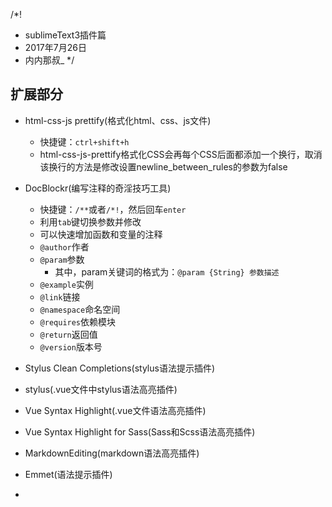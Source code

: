 /*!
 * sublimeText3插件篇
 * 2017年7月26日
 * 内内那叔_
 */

## 扩展部分

- html-css-js prettify(格式化html、css、js文件)
    +   快捷键：`ctrl+shift+h`
    +   html-css-js-prettify格式化CSS会再每个CSS后面都添加一个换行，取消该换行的方法是修改设置newline_between_rules的参数为false

- DocBlockr(编写注释的奇淫技巧工具)
    + 快捷键：`/**`或者`/*!`，然后回车`enter`
    + 利用`tab`键切换参数并修改
    + 可以快速增加函数和变量的注释
    + `@author`作者
    + `@param`参数
        * 其中，param关键词的格式为：`@param {String} 参数描述`
    + `@example`实例
    + `@link`链接
    + `@namespace`命名空间
    + `@requires`依赖模块
    + `@return`返回值
    + `@version`版本号

- Stylus Clean Completions(stylus语法提示插件)
- stylus(.vue文件中stylus语法高亮插件)
- Vue Syntax Highlight(.vue文件语法高亮插件)
- Vue Syntax Highlight for Sass(Sass和Scss语法高亮插件)
- MarkdownEditing(markdown语法高亮插件)
- Emmet(语法提示插件)
- 